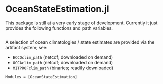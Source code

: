 # OceanStateEstimation.jl

This package is still at a very early stage of development. Currently it just provides the following functions and path variables.

```@index
```

A selection of ocean climatologies / state estimates are provided via the artifact system; see:

- `ECCOclim_path` (netcdf; downloaded on demand)
- `OCCAclim_path` (netcdf; downloaded on demand)
- `MITPROFclim_path` (binaries; readily downloaded)

```@autodocs
Modules = [OceanStateEstimation]
```
